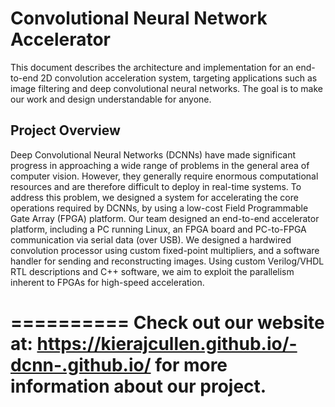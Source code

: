 # Convolutional Neural Network Accelerator

This document describes the architecture and implementation for an end-to-end 2D convolution acceleration system, targeting applications such as image filtering and deep convolutional neural networks. The goal is to make our work and design understandable for anyone.

## Project Overview

Deep Convolutional Neural Networks (DCNNs) have made significant progress in approaching a wide range of problems in the general area of computer vision. However, they generally require enormous computational resources and are therefore difficult to deploy in real-time systems. To address this problem, we designed a system for accelerating the core operations required by DCNNs, by using a low-cost Field Programmable Gate Array (FPGA) platform. Our team designed an end-to-end accelerator platform, including a PC running Linux, an FPGA board and PC-to-FPGA communication via serial data (over USB). We designed a hardwired convolution processor using custom fixed-point multipliers, and a software handler for sending and reconstructing images. Using custom Verilog/VHDL RTL descriptions and C++ software, we aim to exploit the parallelism inherent to FPGAs for high-speed acceleration.

==========
Check out our website at: <https://kierajcullen.github.io/-dcnn-.github.io/> for more information about our project.
==========

